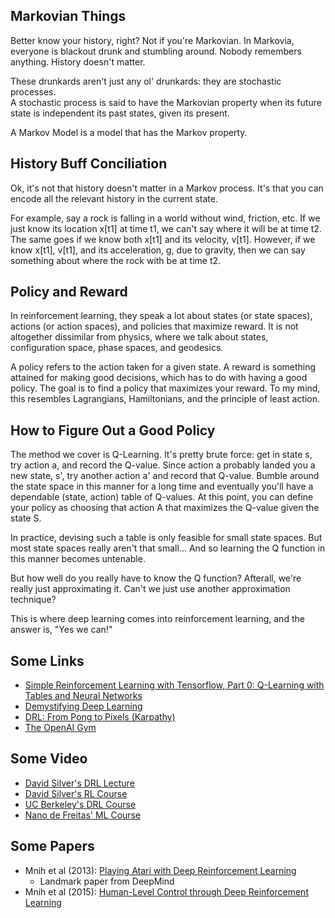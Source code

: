 


## Markovian Things
Better know your history, right?  Not if you're Markovian. In Markovia, 
everyone is blackout drunk and stumbling around. Nobody remembers anything.
History doesn't matter.

These drunkards aren't just any ol' drunkards: they are stochastic processes.  
A stochastic process is said to
have the Markovian property  when its future state is independent its past states,
given its present.  

A Markov Model is a model that has the Markov property. 

## History Buff Conciliation
Ok, it's not that history doesn't matter in a Markov process.  It's that
you can encode all the relevant history in the current state.  

For example, say a rock is falling in a world without wind, friction, etc.
If we just know its location x[t1] at time t1, we can't say where it will 
be at time t2.  The same goes if we know both x[t1] and its velocity, v[t1].
However, if we know x[t1], v[t1], and its acceleration, g, due to gravity,
then we can say something about where the rock with be at time t2.

## Policy and Reward
In reinforcement learning, they speak a lot about states (or state spaces),
actions (or action spaces), and policies that maximize reward.  It is not 
altogether dissimilar from physics, where we talk about states, configuration 
space, phase spaces, and geodesics.

A policy refers to the action taken for a given state.  A reward is something
attained for making good decisions, which has to do with having a good policy.
The goal is to find a policy that maximizes your reward.  To my mind, this resembles
Lagrangians, Hamiltonians, and the principle of least action.

## How to Figure Out a Good Policy
The method we cover is Q-Learning.  It's pretty brute force: get in state s, try
action a, and record the Q-value.  Since action a probably landed you a new state,
s', try another action a' and record that Q-value.  Bumble around the state space
in this manner for a long time and eventually you'll have a dependable (state, action)
table of Q-values.  At this point, you can define your policy as choosing that action
A that maximizes the Q-value given the state S.

In practice, devising such a table is only feasible for small state spaces.
But most state spaces really aren't that small... And so learning the Q function
in this manner becomes untenable.  

But how well do you really have to know the Q function?  Afterall, we're really
just approximating it.  Can't we just use another approximation technique?

This is where deep learning comes into reinforcement learning, and the answer is,
"Yes we can!"

## Some Links
* [Simple Reinforcement Learning with Tensorflow, Part 0: Q-Learning with Tables and Neural Networks](https://medium.com/emergent-future/simple-reinforcement-learning-with-tensorflow-part-0-q-learning-with-tables-and-neural-networks-d195264329d0)
* [Demystifying Deep Learning](http://neuro.cs.ut.ee/demystifying-deep-reinforcement-learning/)
* [DRL: From Pong to Pixels (Karpathy)](http://karpathy.github.io/2016/05/31/rl/)
* [The OpenAI Gym](https://blog.openai.com/openai-gym-beta/)

## Some Video
* [David Silver's DRL Lecture](http://videolectures.net/rldm2015_silver_reinforcement_learning/)
* [David Silver's RL Course](http://www0.cs.ucl.ac.uk/staff/D.Silver/web/Teaching.html)
* [UC Berkeley's DRL Course](http://rll.berkeley.edu/deeprlcourse/)
* [Nano de Freitas' ML Course](https://www.cs.ox.ac.uk/people/nando.defreitas/machinelearning/)

## Some Papers
* Mnih et al (2013): [Playing Atari with Deep Reinforcement Learning](https://arxiv.org/abs/1312.5602)
  - Landmark paper from DeepMind
* Mnih et al (2015): [Human-Level Control through Deep Reinforcement Learning](https://scholar.google.com/scholar?cluster=12439121588427761338&hl=en&as_sdt=0,31)





